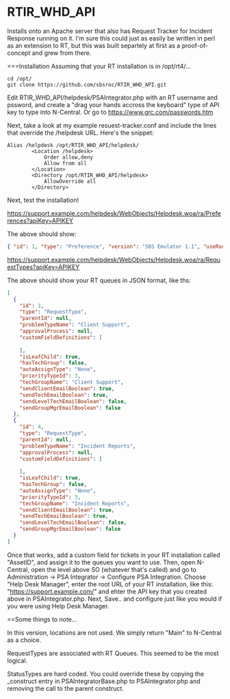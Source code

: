 # RTIR_WHD_API
Installs onto an Apache server that also has Request Tracker for Incident Response running on it. I'm sure this could just as easily be written in perl as an extension to RT, but this was built separtely at first as a proof-of-concept and grew from there.

===Installation
Assuming that your RT installation is in /opt/rt4/...
```
cd /opt/
git clone https://github.com/sbsroc/RTIR_WHD_API.git
```
Edit RTIR_WHD_API/helpdesk/PSAIntegrator.php with an RT username and pssword, and create a "drag your hands accross the keyboard" type of API key to type into N-Central. Or go to https://www.grc.com/passwords.htm

Next, take a look at my example resuest-tracker.conf and include the lines that override the /helpdesk URL. Here's the snippet:
```
Alias /helpdesk /opt/RTIR_WHD_API/helpdesk/
        <Location /helpdesk>
            Order allow,deny
            Allow from all
        </Location>
        <Directory /opt/RTIR_WHD_API/helpdesk>
            AllowOverride all
        </Directory>
```

Next, test the installation!

https://support.example.com/helpdesk/WebObjects/Helpdesk.woa/ra/Preferences?apiKey=APIKEY

The above should show:
```json
{ "id": 1, "type": "Preference", "version": "SBS Emulator 1.1", "useRoomsBoolean": false, "roomPopup": false, "useDepartmentsBoolean": false, "defaultPriorityTypeId": 3, "defaultStatusTypeId": 1, "needsApprovalStatusTypeId": 7, "defaultNoteStatusTypeId": null, "billingEnabledBoolean": false, "ticketClientRequiredBoolean": true, "apiVersion": "12.1.0.276" }
```


https://support.example.com/helpdesk/WebObjects/Helpdesk.woa/ra/RequestTypes?apiKey=APIKEY

The above should show your RT queues in JSON format, like ths:

```json
[
  {
    "id": 1,
    "type": "RequestType",
    "parentId": null,
    "problemTypeName": "Client Support",
    "approvalProcess": null,
    "customFieldDefinitions": [
      
    ],
    "isLeafChild": true,
    "hasTechGroup": false,
    "autoAssignType": "None",
    "priorityTypeId": 3,
    "techGroupName": "Client Support",
    "sendClientEmailBoolean": true,
    "sendTechEmailBoolean": true,
    "sendLevelTechEmailBoolean": false,
    "sendGroupMgrEmailBoolean": false
  },
  {
    "id": 4,
    "type": "RequestType",
    "parentId": null,
    "problemTypeName": "Incident Reports",
    "approvalProcess": null,
    "customFieldDefinitions": [
      
    ],
    "isLeafChild": true,
    "hasTechGroup": false,
    "autoAssignType": "None",
    "priorityTypeId": 3,
    "techGroupName": "Incident Reports",
    "sendClientEmailBoolean": true,
    "sendTechEmailBoolean": true,
    "sendLevelTechEmailBoolean": false,
    "sendGroupMgrEmailBoolean": false
  }
]
```

Once that works, add a custom field for tickets in your RT installation called "AssetID", and assign it to the queues you want to use. Then, open N-Central, open the level above SO (whatever that's called) and go to Administration -> PSA Integrator -> Configure PSA Integration. Choose "Help Desk Manager", enter the root URL of your RT installation, like this: "https://support.example.com/" and ehter the API key that you created above in PSAIntegrator.php. Next, Save.. and configure just like you would if you were using Help Desk Manager.

==Some things to note...

In this version, locations are not used. We simply return "Main" to N-Central as a choice.

RequestTypes are associated with RT Queues. This seemed to be the most logical.

StatusTypes are hard coded. You could override these by copying the _construct entry in PSAIntegratorBase.php to PSAIntegrator.php and removing the call to the parent construct.

